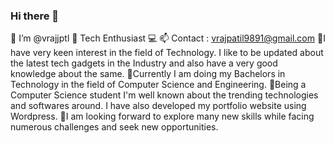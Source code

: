 ### Hi there 👋

👋 I’m @vrajjptl
📱 Tech Enthusiast 💻
📫 Contact : vrajpatil9891@gmail.com
🔘I have very keen interest in the field of Technology. I like to be updated about the latest tech gadgets in the Industry and also have a very good knowledge about the same.
🔘Currently I am doing my Bachelors in Technology in the field of Computer Science and Engineering.
🔘Being a Computer Science student I'm well known about the trending technologies and softwares around. I have also developed my portfolio website using Wordpress.
🔘I am looking forward to explore many new skills while facing numerous challenges and seek new opportunities.
